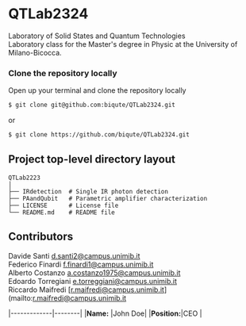 # QTLab2324
Laboratory of Solid States and Quantum Technologies  
Laboratory class for the Master's degree in Physic at the University of Milano-Bicocca.


### Clone the repository locally
Open up your terminal and clone the repository locally
```bash
$ git clone git@github.com:biqute/QTLab2324.git
```
or
```bash
$ git clone https://github.com/biqute/QTLab2324.git
```

## Project top-level directory layout
    
    QTLab2223
    │  
    ├── IRdetection  # Single IR photon detection
    ├── PAandQubit   # Parametric amplifier characterization   
    ├── LICENSE      # License file
    └── README.md    # README file

## Contributors

Davide	Santi	        [d.santi2@campus.unimib.it](mailto:d.santi2@campus.unimib.it)  
Federico Finardi	    [f.finardi1@campus.unimib.it](mailto:f.finardi1@campus.unimib.it)  
Alberto	Costanzo	    [a.costanzo1975@campus.unimib.it](mailto:a.costanzo1975@campus.unimib.it)  
Edoardo	Torregiani	    [e.torreggiani@campus.unimib.it](mailto:e.torreggiani@campus.unimib.it)  
Riccardo	Maifredi	[r.maifredi@campus.unimib.it](mailto:r.maifredi@campus.unimib.it

|-------------|--------|
|**Name:**    |John Doe|
|**Position:**|CEO     |

